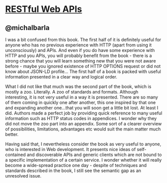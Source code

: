 [RESTful  Web APIs](http://www.amazon.com/RESTful-Web-APIs-Leonard-Richardson/dp/1449358063?tag=rubyslava-20)
==================================================================================================

@michalbarla
-----------
I was a bit confused from this book. The first half of it is definitely useful for anyone who
has no previous experience with HTTP (apart from using it unconsciously) and APIs. And even if you do 
have some experience with HTTP and you APIs, you will probably benefit from the book - there is a strong chance that
you will learn something new that you were not aware before - maybe you ignored existence of HTTP OPTIONS request or
did not know about JSON-LD profile... The first half of a book is packed with useful information presented 
in a clear way and logical order.

What I did not like that much was the second part of the book, which is mostly a zoo. Literally. A zoo of standards
and formats. Although interesting, it is not very useful in a way it is presented. There are so many of them coming
in quickly one after another, this one inspired by that one and expanding another one...that you will soon get a little 
bit lost. At least I did. Authors made a perfect job by providing quick reference to many useful information such as 
HTTP status codes in appendices. I wonder why they did not move the zoo part into an appendix. Some sort of a 
clearer overview of possibilities, limitations, advantages etc would suit the main matter much better.

Having said that, I nevertheless consider the book as very useful to anyone, who 
is interested in Web development. It presents nice ideas of self-contained and discoverable 
APIs and generic clients which are not bound to a specific implementation of a certain service. 
I wonder whether it will really become a wide-spread practice one day - despite of techniques and standards
described in the book, I still see the semantic gap as an unresolved issue.
